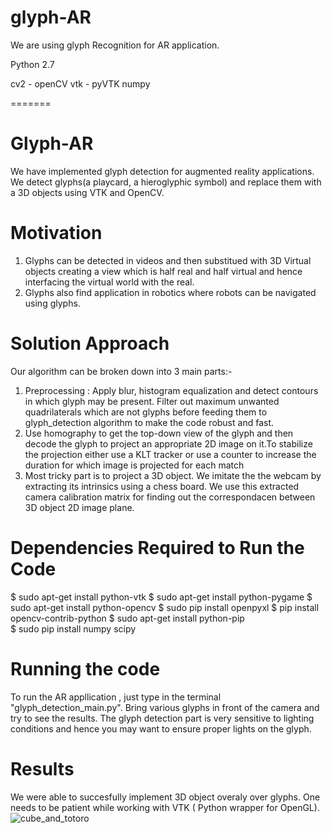 # glyph-AR
We are using glyph Recognition for AR application. 

Python 2.7

cv2 - openCV
vtk - pyVTK
numpy

=======
# Glyph-AR
We have implemented glyph detection for augmented reality applications. We detect glyphs(a playcard, a hieroglyphic symbol) and replace them with a 3D objects using VTK and OpenCV.

# Motivation 
1) Glyphs can be detected in videos and then substitued with 3D Virtual objects creating a view which is half real and half virtual and hence interfacing the virtual world with the real.
2) Glyphs also find application in robotics where robots can be navigated using glyphs. 

# Solution Approach
Our algorithm can be broken down into 3 main parts:-
1) Preprocessing : Apply blur, histogram equalization and detect contours in which glyph may be present. Filter out maximum unwanted quadrilaterals which are not glyphs before feeding them to glyph_detection  algorithm to make the code robust and fast.
2) Use homography to get the top-down view of the glyph and then decode the glyph to project an appropriate 2D image on it.To stabilize the projection either use a KLT tracker or use a counter to increase the duration for which image is projected for each match 
3) Most tricky part is to project a 3D object. We imitate the the webcam by extracting its intrinsics using a chess board. We use this extracted camera calibration matrix for finding out the correspondacen between 3D object 2D image plane.

# Dependencies Required to Run the Code 
$ sudo apt-get install python-vtk
$ sudo apt-get install python-pygame
$ sudo apt-get install python-opencv
$ sudo pip install openpyxl
$ pip install opencv-contrib-python
$ sudo apt-get install python-pip  
$ sudo pip install numpy scipy

# Running the code
To run the AR appllication , just type in the terminal "glyph_detection_main.py". Bring various glyphs in front of the camera and try to see the results. The glyph detection part is very sensitive to lighting conditions and hence you may want to ensure proper lights on the glyph.

# Results 
We were able to succesfully implement 3D object overaly over glyphs. One needs to be patient while working with VTK ( Python wrapper for OpenGL). 
![cube_and_totoro](https://user-images.githubusercontent.com/25552500/39655961-5aaeee86-501a-11e8-8877-7c895729464a.png)
